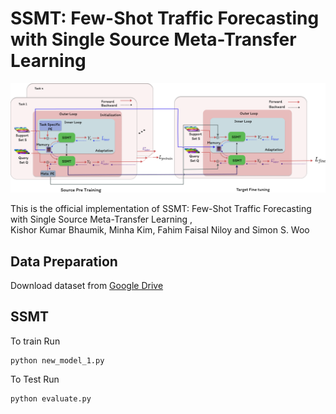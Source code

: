 # SSMT: Few-Shot Traffic Forecasting with Single Source Meta-Transfer Learning

![SSMT](figure/ssmt.png "Model Architecture")

This is the official implementation of SSMT: Few-Shot Traffic Forecasting with Single Source Meta-Transfer Learning , \
Kishor Kumar Bhaumik, Minha Kim, Fahim Faisal Niloy and Simon S. Woo


## Data Preparation
Download dataset from [Google Drive](https://drive.google.com/file/d/16xbiRvh5jJx2A4Swv9dEMEz_Y0AEoQTM/view)

## SSMT 
To train Run 
```
python new_model_1.py
```

To Test Run 

```
python evaluate.py
```
